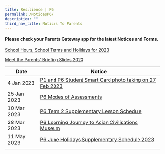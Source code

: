 ```yaml
---
title: Resilience | P6
permalink: /NoticesP6/
description: ""
third_nav_title: Notices To Parents
---
```

#### Please check your **Parents Gateway** app for the latest Notices and Forms.

[School Hours, School Terms and Holidays for 2023](/files/Letter%20to%20parents/007%20School%20Hours,%20School%20Terms%20and%20Holidays%20for%202023.pdf)

[Meet the Parents' Briefing Slides 2023](/for-parents/Other-Information/2023parentsbriefingslides/)

| Date | Notice |
| --- | ----- |
| 4 Jan 2023    |  [P1 and P6 Student Smart Card photo taking on 27 Feb 2023](/files/Letter%20to%20parents/009%20P1%20and%20P6%20Student%20Smart%20Card%20photo%20taking%20on%2027%20Feb%202023.pdf)    |
| 25 Jan 2023 | [P6 Modes of Assessments](/files/Letter%20to%20parents/Term%201/024%20P6%20Modes%20of%20Assessments.pdf) |
| 10 Mar 2023 | [P6 Term 2 Supplementary Lesson Schedule](/files/Letter%20to%20parents/Term%202/042%20P6%20Supplementary%20Lesson%20Schedule%20for%20Term%202.pdf) |
| 28 Mar 2023 | [P6 Learning Journey to Asian Civilisations Museum](/files/Letter%20to%20parents/Term%202/045%20P6%20Asian%20Civilisations%20Museum%20Cohort%20Learning%20Journey.pdf) |
| 11 May 2023 | [P6 June Holidays Supplementary Schedule 2023](/files/Letter%20to%20parents/Term%202/055%20p6%20june%20holidays%20supp%202023.pdf) |
|  |  |